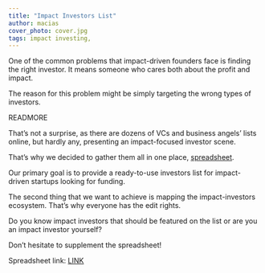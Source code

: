 ```yaml
---
title: "Impact Investors List"
author: macias
cover_photo: cover.jpg
tags: impact investing,
---
```


One of the common problems that impact-driven founders face is finding the right investor. It means someone who cares both about the profit and impact.

The reason for this problem might be simply targeting the wrong types of investors.

READMORE

That’s not a surprise, as there are dozens of VCs and business angels’ lists online, but hardly any, presenting an impact-focused investor scene.

That’s why we decided to gather them all in one place, [spreadsheet](https://docs.google.com/spreadsheets/d/1KKJozFWOLnUAIbPoJUvxrUI0e2OzjttuzJf-SkQWH98/edit?usp=sharing).

Our primary goal is to provide a ready-to-use investors list for impact-driven startups looking for funding.

The second thing that we want to achieve is mapping the impact-investors ecosystem. That’s why everyone has the edit rights.

Do you know impact investors that should be featured on the list or are you an impact investor yourself?

Don’t hesitate to supplement the spreadsheet!

Spreadsheet link: [LINK](https://docs.google.com/spreadsheets/d/1KKJozFWOLnUAIbPoJUvxrUI0e2OzjttuzJf-SkQWH98/edit?usp=sharing)
